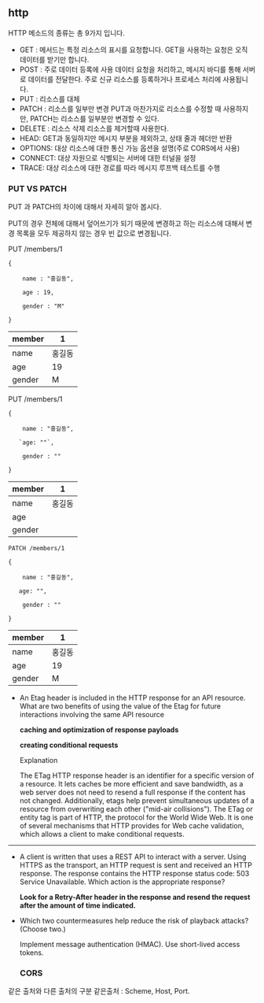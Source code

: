 
## http

HTTP 메소드의 종류는 총 9가지 입니다. 



- GET : 메서드는 특정 리소스의 표시를 요청합니다. GET을 사용하는 요청은 오직 데이터를 받기만 합니다.
- POST : 주로 데이터 등록에 사용 데이터 요청을 처리하고, 메시지 바디를 통해 서버로 데이터를 전달한다. 주로 신규 리소스를 등록하거나 프로세스 처리에 사용됩니다.
- PUT : 리소스를 대체
- PATCH : 리소스를 일부만 변경 PUT과 마찬가지로 리소스를 수정할 때 사용하지만, PATCH는 리소스를 일부분만 변경할 수 있다.
- DELETE : 리소스 삭제 리소스를 제거할때 사용한다.
- HEAD: GET과 동일하지만 메시지 부분을 제외하고, 상태 줄과 헤더만 반환
- OPTIONS: 대상 리소스에 대한 통신 가능 옵션을 설명(주로 CORS에서 사용)
- CONNECT: 대상 자원으로 식별되는 서버에 대한 터널을 설정
- TRACE: 대상 리소스에 대한 경로를 따라 메시지 루프백 테스트를 수행


### PUT VS PATCH

PUT 과 PATCH의 차이에 대해서 자세히 알아 봅시다.

PUT의 경우 전체에 대해서 덮어쓰기가 되기 때문에 변경하고 하는 리소스에 대해서 변경 목록을 모두 제공하지 않는 경우 빈 값으로 변경됩니다.

PUT /members/1
```
{

    name : "홍길동",

    age : 19,

    gender : "M"

}
```
 |member|1|
|------|---|
|name|홍길동|
|age|19|
|gender|M|

PUT /members/1
```
{

    name : "홍길동",

   `age: ""`,

    gender : ""

}
```
 |member|1|
|------|---|
|name|홍길동|
|age| |
|gender| |
 
 
`PATCH /members/1`
```
{

    name : "홍길동",

   age: "",

    gender : ""

}
```
 |member|1|
|------|---|
|name|홍길동|
|age| 19|
|gender|M|





- An Etag header is included in the HTTP response for an API resource. What are two benefits of using the value of the Etag for future interactions involving the same API resource

  **caching and optimization of response payloads**

  **creating conditional requests**

  Explanation

   The ETag HTTP response header is an identifier for a specific version of a resource. It lets caches be more efficient and save bandwidth, as a web server does not need to resend a full response if the content has not changed. Additionally, etags help prevent simultaneous updates of a resource from overwriting each other ("mid-air collisions").
   The ETag or entity tag is part of HTTP, the protocol for the World Wide Web. It is one of several mechanisms that HTTP provides for Web cache validation, which allows a client to make conditional requests.

---

- A client is written that uses a REST API to interact with a server. Using HTTPS as the transport, an HTTP request is sent and received an HTTP response. The response contains the HTTP response status code: 503 Service Unavailable.
Which action is the appropriate response?

  **Look for a Retry-After header in the response and resend the request after the amount of time indicated.**


- Which two countermeasures help reduce the risk of playback attacks? (Choose two.)

  Implement message authentication (HMAC).
  Use short-lived access tokens.
  
  
  
  
  
  ### CORS
  
같은 출처와 다른 출처의 구분
같은출처 : Scheme, Host, Port.


